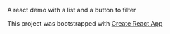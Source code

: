 A react demo with a list and a button to filter

This project was bootstrapped with [Create React App](https://github.com/facebookincubator/create-react-app)

